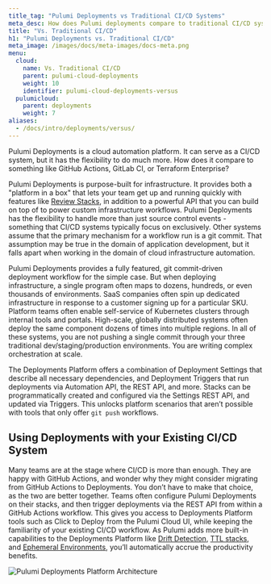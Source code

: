 ```yaml
---
title_tag: "Pulumi Deployments vs Traditional CI/CD Systems"
meta_desc: How does Pulumi deployments compare to traditional CI/CD systems?
title: "Vs. Traditional CI/CD"
h1: "Pulumi Deployments vs. Traditional CI/CD"
meta_image: /images/docs/meta-images/docs-meta.png
menu:
  cloud:
    name: Vs. Traditional CI/CD
    parent: pulumi-cloud-deployments
    weight: 10
    identifier: pulumi-cloud-deployments-versus
  pulumicloud:
    parent: deployments
    weight: 7
aliases:
  - /docs/intro/deployments/versus/
---
```


Pulumi Deployments is a cloud automation platform. It can serve as a CI/CD system, but it has the flexibility to do much more. How does it compare to something like GitHub Actions, GitLab CI, or Terraform Enterprise?

Pulumi Deployments is purpose-built for infrastructure. It provides both a "platform in a box" that lets your team get up and running quickly with features like [Review Stacks](/docs/pulumi-cloud/deployments/review-stacks), in addition to a powerful API that you can build on top of to power custom infrastructure workflows. Pulumi Deployments has the flexibility to handle more than just source control events - something that CI/CD systems typically focus on exclusively. Other systems assume that the primary mechanism for a workflow run is a git commit. That assumption may be true in the domain of application development, but it falls apart when working in the domain of cloud infrastructure automation.

Pulumi Deployments provides a fully featured, git commit-driven deployment workflow for the simple case. But when deploying infrastructure, a single program often maps to dozens, hundreds, or even thousands of environments. SaaS companies often spin up dedicated infrastructure in response to a customer signing up for a particular SKU. Platform teams often enable self-service of Kubernetes clusters through internal tools and portals. High-scale, globally distributed systems often deploy the same component dozens of times into multiple regions. In all of these systems, you are not pushing a single commit through your three traditional dev/staging/production environments. You are writing complex orchestration at scale.

The Deployments Platform offers a combination of Deployment Settings that describe all necessary dependencies, and Deployment Triggers that run deployments via Automation API, the REST API, and more. Stacks can be programmatically created and configured via the Settings REST API, and updated via Triggers. This unlocks platform scenarios that aren’t possible with tools that only offer `git push` workflows.

## Using Deployments with your Existing CI/CD System

Many teams are at the stage where CI/CD is more than enough. They are happy with GitHub Actions, and wonder why they might consider migrating from GitHub Actions to Deployments. You don’t have to make that choice, as the two are better together. Teams often configure Pulumi Deployments on their stacks, and then trigger deployments via the REST API from within a GitHub Actions workflow. This gives you access to Deployments Platform tools such as Click to Deploy from the Pulumi Cloud UI, while keeping the familiarity of your existing CI/CD workflow. As Pulumi adds more built-in capabilities to the Deployments Platform like [Drift Detection](https://github.com/pulumi/pulumi-cloud-requests/issues/173), [TTL stacks](https://github.com/pulumi/pulumi-cloud-requests/issues/149), and [Ephemeral Environments](https://github.com/pulumi/pulumi-cloud-requests/issues/206), you’ll automatically accrue the productivity benefits.

![Pulumi Deployments Platform Architecture](../deployments.png)
